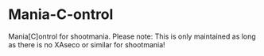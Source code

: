 Mania-C-ontrol
==============

Mania[C]ontrol for shootmania. Please note: This is only maintained as long as there is no XAseco or similar for shootmania!